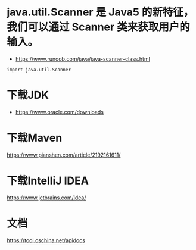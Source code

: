 # java.util.Scanner 是 Java5 的新特征，我们可以通过 Scanner 类来获取用户的输入。
* https://www.runoob.com/java/java-scanner-class.html
```
import java.util.Scanner
```

# 下载JDK
* https://www.oracle.com/downloads

# 下载Maven
https://www.pianshen.com/article/2192161611/

# 下载IntelliJ IDEA
https://www.jetbrains.com/idea/

# 文档
https://tool.oschina.net/apidocs
